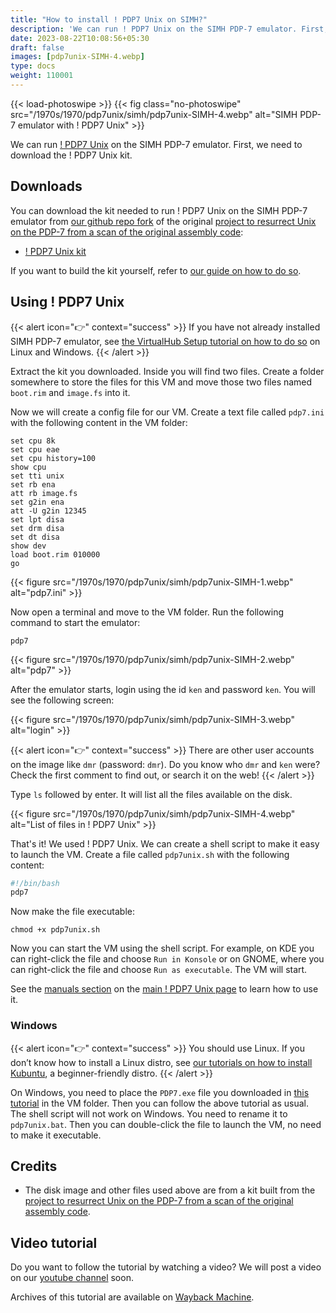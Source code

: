 ```yaml
---
title: "How to install ! PDP7 Unix on SIMH?"
description: 'We can run ! PDP7 Unix on the SIMH PDP-7 emulator. First, we need to download the ! PDP7 Unix kit. You can download the kit needed to run it on the SIMH PDP-7 emulator from our github repo.'
date: 2023-08-22T10:08:56+05:30
draft: false
images: [pdp7unix-SIMH-4.webp]
type: docs
weight: 110001
---
```


{{< load-photoswipe >}}
{{< fig class="no-photoswipe" src="/1970s/1970/pdp7unix/simh/pdp7unix-SIMH-4.webp" alt="SIMH PDP-7 emulator with ! PDP7 Unix" >}}

We can run [! PDP7 Unix](/1970s/1970/pdp7unix) on the SIMH PDP-7 emulator. First, we need to download the ! PDP7 Unix kit.

## Downloads

You can download the kit needed to run ! PDP7 Unix on the SIMH PDP-7 emulator from [our github repo fork](https://github.com/InstallerLegacy/pdp7-unix) of the original [project to resurrect Unix on the PDP-7 from a scan of the original assembly code](https://github.com/DoctorWkt/pdp7-unix):

- [! PDP7 Unix kit](https://github.com/InstallerLegacy/pdp7-unix/releases/download/20231107/pdp7.zip)

If you want to build the kit yourself, refer to [our guide on how to do so](/blog/building-pdp7-unix-images-yourself/).

## Using ! PDP7 Unix

{{< alert icon="👉" context="success" >}}
If you have not already installed SIMH PDP-7 emulator, see [the VirtualHub Setup tutorial on how to do so](https://setup.virtualhub.eu.org/simh-pdp7/) on Linux and Windows.
{{< /alert >}}

Extract the kit you downloaded. Inside you will find two files. Create a folder somewhere to store the files for this VM and move those two files named `boot.rim` and `image.fs` into it.

Now we will create a config file for our VM. Create a text file called `pdp7.ini` with the following content in the VM folder:

``` config
set cpu 8k
set cpu eae
set cpu history=100
show cpu
set tti unix
set rb ena
att rb image.fs
set g2in ena
att -U g2in 12345
set lpt disa
set drm disa
set dt disa
show dev
load boot.rim 010000
go
```

{{< figure src="/1970s/1970/pdp7unix/simh/pdp7unix-SIMH-1.webp" alt="pdp7.ini" >}}

Now open a terminal and move to the VM folder. Run the following command to start the emulator:

``` console
pdp7
```

{{< figure src="/1970s/1970/pdp7unix/simh/pdp7unix-SIMH-2.webp" alt="pdp7" >}}

After the emulator starts, login using the id `ken` and password `ken`. You will see the following screen:

{{< figure src="/1970s/1970/pdp7unix/simh/pdp7unix-SIMH-3.webp" alt="login" >}}

{{< alert icon="👉" context="success" >}}
There are other user accounts on the image like `dmr` (password: `dmr`). Do you know who `dmr` and `ken` were? Check the first comment to find out, or search it on the web!
{{< /alert >}}

Type `ls` followed by enter. It will list all the files available on the disk.

{{< figure src="/1970s/1970/pdp7unix/simh/pdp7unix-SIMH-4.webp" alt="List of files in ! PDP7 Unix" >}}

That's it! We used ! PDP7 Unix. We can create a shell script to make it easy to launch the VM. Create a file called `pdp7unix.sh` with the following content:

``` bash
#!/bin/bash
pdp7
```

Now make the file executable:

``` console
chmod +x pdp7unix.sh
```

Now you can start the VM using the shell script. For example, on KDE you can right-click the file and choose `Run in Konsole` or on GNOME, where you can right-click the file and choose `Run as executable`. The VM will start.

See the [manuals section](/1970s/1970/pdp7unix/#manuals) on the [main ! PDP7 Unix page](/1970s/1970/pdp7unix) to learn how to use it.

### Windows

{{< alert icon="👉" context="success" >}}
You should use Linux. If you don’t know how to install a Linux distro, see [our tutorials on how to install Kubuntu](https://setup.virtualhub.eu.org/tag/os/), a beginner-friendly distro.
{{< /alert >}}

On Windows, you need to place the `PDP7.exe` file you downloaded in [this tutorial](https://setup.virtualhub.eu.org/simh-pdp7#windows) in the VM folder. Then you can follow the above tutorial as usual. The shell script will not work on Windows. You need to rename it to `pdp7unix.bat`. Then you can double-click the file to launch the VM, no need to make it executable.

## Credits

- The disk image and other files used above are from a kit built from the [project to resurrect Unix on the PDP-7 from a scan of the original assembly code](https://github.com/DoctorWkt/pdp7-unix).

## Video tutorial

Do you want to follow the tutorial by watching a video? We will post a video on our [youtube channel](https://www.youtube.com/@virtua1hub) soon.

Archives of this tutorial are available on [Wayback Machine](https://web.archive.org/web/*/https://virtualhub.eu.org/1970s/1970/pdp7unix/simh/).
